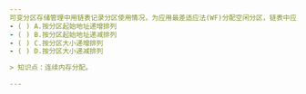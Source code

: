 ```yaml
---
可变分区存储管理中用链表记录分区使用情况，为应用最差适应法(WF)分配空闲分区，链表中应该按照下列哪种方法排列？
- ( ) A.按分区起始地址递增排列 
- ( ) B.按分区起始地址递减排列 
- ( ) C.按分区大小递增排列 
- ( ) D.按分区大小递减排列

> 知识点：连续内存分配。

---
```

